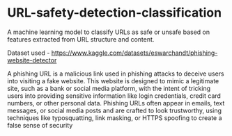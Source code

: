 # URL-safety-detection-classification
A machine learning model to classify URLs as safe or unsafe based on features extracted from URL   structure and content. 

Dataset used - https://www.kaggle.com/datasets/eswarchandt/phishing-website-detector

A phishing URL is a malicious link used in phishing attacks to deceive users into visiting a fake website. This website is designed to mimic a legitimate site, such as a bank or social media platform, with the intent of tricking users into providing sensitive information like login credentials, credit card numbers, or other personal data. Phishing URLs often appear in emails, text messages, or social media posts and are crafted to look trustworthy, using techniques like typosquatting, link masking, or HTTPS spoofing to create a false sense of security
